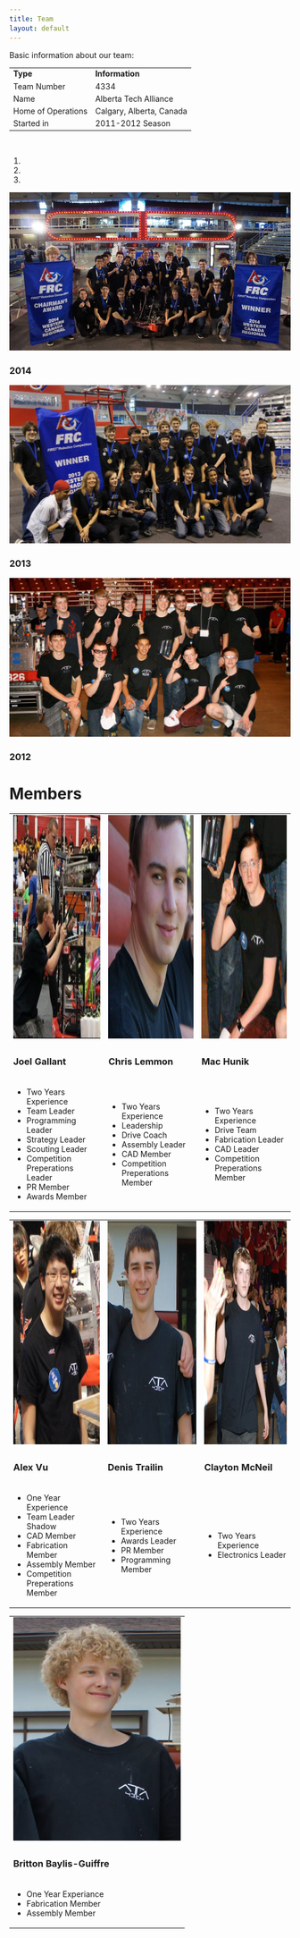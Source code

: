 ```yaml
---
title: Team
layout: default
---
```


Basic information about our team:
<table width="100%" class="table-bordered">
    <tr>
        <td><b>Type</b></td>
        <td><b>Information</b></td>
    </tr>
    <tr>
        <td>Team Number</td>
        <td>4334</td>
    </tr>
    <tr>
        <td>Name</td>
        <td>Alberta Tech Alliance</td>
    </tr>
    <tr>
        <td>Home of Operations</td>
        <td>Calgary, Alberta, Canada</td>
    </tr>
    <tr>
        <td>Started in</td>
        <td>2011-2012 Season</td>
    </tr>
</table>

<br />

<div id="carousel" class="carousel slide">
    <ol class="carousel-indicators">
        <li data-target="#carousel" data-slide-to="0" class="active"></li>
        <li data-target="#carousel" data-slide-to="1" class="active"></li>
        <li data-target="#carousel" data-slide-to="2" class="active"></li>
    </ol>
    <div class="carousel-inner">
        <div class="item active">
            <img src="/img/2014-team.png" alt="Image not found!">
            <div class="carousel-caption">
                <h3>2014</h3>
            </div>
        </div>
        <div class="item">
            <img src="/img/2013-team.jpg" alt="Image not found!">
            <div class="carousel-caption">
                <h3>2013</h3>
            </div>
        </div>
        <div class="item">
            <img src="/img/2012-team.jpg" alt="Image not found!">
            <div class="carousel-caption">
                <h3>2012</h3>
            </div>
        </div>
    </div>
    <a class="left carousel-control" href="#carousel" data-slide="prev">
        <span class="glyphicon glyphicon-chevron-left"></span>
    </a>
    <a class="right carousel-control" href="#carousel" data-slide="next">
        <span class="glyphicon glyphicon-chevron-right"></span>
    </a>
</div>


# Members

<table>
    <tr>
        <td>
            <img style="height:400px;width:300px;" src="/members/joel-gallant.jpeg" alt="Joel Gallant" class="img-rounded">
        </td>
        <td>
            <img style="height:400px;width:300px;" src="/members/chris-lemmon.png" alt="Chris Lemmon" class="img-rounded">
        </td>
        <td>
            <img style="height:400px;width:300px;" src="/members/mac-hunik.jpg" alt="Mac Hunik" class="img-rounded">
        </td>
    </tr>
    <tr>
        <td>
            <h3>Joel Gallant</h3>
        </td>
        <td>
            <h3>Chris Lemmon</h3>
        </td>
        <td>
            <h3>Mac Hunik</h3>
        </td>
    </tr>
    <tr>
        <td>
            <ul class="list-unstyled">
                <li>Two Years Experience
                <li>Team Leader
                <li>Programming Leader
                <li>Strategy Leader
                <li>Scouting Leader
                <li>Competition Preperations Leader
                <li>PR Member
                <li>Awards Member
            </ul>
        </td>
        <td>
            <ul class="list-unstyled">
                <li>Two Years Experience
                <li>Leadership
                <li>Drive Coach
                <li>Assembly Leader
                <li>CAD Member
                <li>Competition Preperations Member
            </ul>
        </td>
        <td>
            <ul class="list-unstyled">
                <li>Two Years Experience
                <li>Drive Team
                <li>Fabrication Leader
                <li>CAD Leader
                <li>Competition Preperations Member
            </ul>
        </td>
    </tr>
</table>

<table>
    <tr>
        <td>
            <img style="height:400px;width:300px;" src="/members/alex-vu.jpg" alt="Alex Vu" class="img-rounded">
        </td>
		<td>
            <img style="height:400px;width:300px;" src="/members/denis-trailin.jpg" alt="Denis Trailin" class="img-rounded">
        </td>
		<td>
            <img style="height:400px;width:300px;" src="/members/clayton-mcneil.jpg" alt="Clayton McNeil" class="img-rounded">
        </td>
    </tr>
    </tr>
    <tr>
        <td>
            <h3>Alex Vu</h3>
        </td>
        <td>
            <h3>Denis Trailin</h3>
        </td>
        <td>
            <h3>Clayton McNeil</h3>
        </td>
    </tr>
    </tr>
    <tr>
        <td>
            <ul class="list-unstyled">
                <li>One Year Experience
                <li>Team Leader Shadow
                <li>CAD Member
                <li>Fabrication Member
                <li>Assembly Member
                <li>Competition Preperations Member
            </ul>
        </td>
		<td>
            <ul class="list-unstyled">
                <li>Two Years Experience
                <li>Awards Leader
                <li>PR Member
                <li>Programming Member
            </ul>
        </td>
		<td>
            <ul class="list-unstyled">
                <li>Two Years Experience
                <li>Electronics Leader
            </ul>
        </td>
    </tr>
</table>

<table>
	<tr>
		<td>
			<img style="height:400px;width:300px;" src="/members/britton-baylis-giuffre.png" alt="Britton Baylis-Guiffre" class="img-rounded">
		</td>
	</tr>
	<tr>
		<td>
			<h3>Britton Baylis-Guiffre</h3>
		</td>
	</tr>
	<tr>
		<td>
			<ul class="list-unstyled">
				<li>One Year Experiance
				<li>Fabrication Member
				<li>Assembly Member
			</ul>
		</td>
	</tr>
</table>
